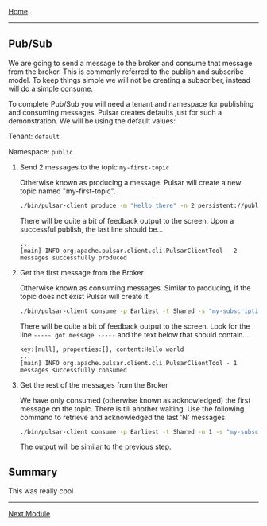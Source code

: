 [Home](index.md)

---

## Pub/Sub

We are going to send a message to the broker and consume that message from the broker. This is commonly referred to the publish and subscribe model. To keep things simple we will not be creating a subscriber, instead will do a simple consume.

To complete Pub/Sub you will need a tenant and namespace for publishing and consuming messages. Pulsar creates defaults just for such a demonstration. We will be using the default values:

Tenant: `default`

Namespace: `public`

1. Send 2 messages to the topic `my-first-topic`

    Otherwise known as producing a message. Pulsar will create a new topic named "my-first-topic".

    ```bash
    ./bin/pulsar-client produce -m "Hello there" -n 2 persistent://public/default/my-first-topic
    ```

    There will be quite a bit of feedback output to the screen. Upon a successful publish, the last line should be…

    ```log
    ...
    [main] INFO org.apache.pulsar.client.cli.PulsarClientTool - 2 messages successfully produced
    ```

1. Get the first message from the Broker

    Otherwise known as consuming messages. Similar to producing, if the topic does not exist Pulsar will create it.

    ```bash
    ./bin/pulsar-client consume -p Earliest -t Shared -s "my-subscription" persistent://public/default/my-first-topic
    ```

    There will be quite a bit of feedback output to the screen. Look for the line `----- got message -----` and the text below that should contain...

    ```log
    key:[null], properties:[], content:Hello world
    ...
    [main] INFO org.apache.pulsar.client.cli.PulsarClientTool - 1 messages successfully consumed
    ```

1. Get the rest of the messages from the Broker

    We have only consumed (otherwise known as acknowledged) the first message on the topic. There is till another waiting. Use the following command to retrieve and acknowledged the last 'N' messages.

    ```bash
    ./bin/pulsar-client consume -p Earliest -t Shared -n 1 -s "my-subscription" persistent://public/default/my-first-topic
    ```

    The output will be similar to the previous step.

## Summary

This was really cool

---
[Next Module](./functions.md)